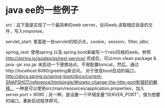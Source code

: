 java ee的一些例子
========
src：这下面是实现了一个最简单的web server，访问web,读取相应目录的文件，写入response。

servlet_start: 里面是一些servlet的知识点，cookie，session，filter, jdbc

spring_rest: 使用spring 以及 spring boot来编写一个rest风格的web，参照 http://spring.io/guides/gs/rest-service/
            完成后，可以mvn clean package & java -jar xxx.jar 来启动一下便携站点，不用配置tomcat，然后，通过http://localhost:8080/greeting来访问。
            对于改变boot启动的端口，http://docs.spring.io/spring-boot/docs/current-SNAPSHOT/reference/htmlsingle/#howto-change-the-http-port有很好的解释，
            一种是可以使用src/main/resources/application.properties，加入server.port = 8090；另一种，是设置一个环境变量“SERVER_PORT”，值为想要的端口，重新启动程序即可。